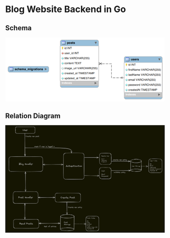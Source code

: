 # Blog Website Backend in Go

## Schema
![Database Schema](/img/DatabaseSchema.png)

## Relation Diagram
![Relation Diagram](/img/Relation-Diagram.png)
